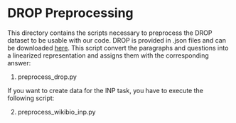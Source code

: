 # DROP Preprocessing

This directory contains the scripts necessary to preprocess the DROP dataset to be usable with our code. DROP is provided in .json files and can be downloaded [here](https://allenai.org/data/drop). This script convert the paragraphs and questions into a linearized representation and assigns them with the corresponding answer:

1. preprocess_drop.py

If you want to create data for the INP task, you have to execute the following script:

2. preprocess_wikibio_inp.py